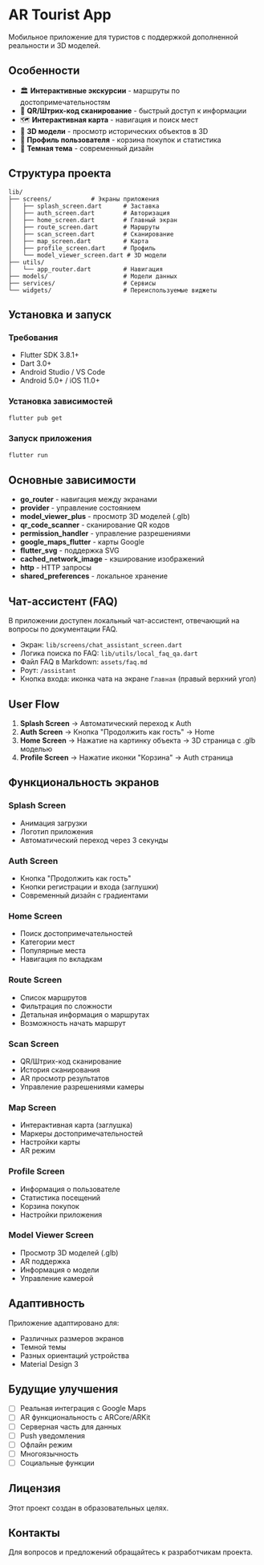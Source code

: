 # AR Tourist App

Мобильное приложение для туристов с поддержкой дополненной реальности и 3D моделей.

## Особенности

- 🏛️ **Интерактивные экскурсии** - маршруты по достопримечательностям
- 📱 **QR/Штрих-код сканирование** - быстрый доступ к информации
- 🗺️ **Интерактивная карта** - навигация и поиск мест
- 🎯 **3D модели** - просмотр исторических объектов в 3D
- 👤 **Профиль пользователя** - корзина покупок и статистика
- 🌙 **Темная тема** - современный дизайн

## Структура проекта

```
lib/
├── screens/           # Экраны приложения
│   ├── splash_screen.dart      # Заставка
│   ├── auth_screen.dart        # Авторизация
│   ├── home_screen.dart        # Главный экран
│   ├── route_screen.dart       # Маршруты
│   ├── scan_screen.dart        # Сканирование
│   ├── map_screen.dart         # Карта
│   ├── profile_screen.dart     # Профиль
│   └── model_viewer_screen.dart # 3D модели
├── utils/
│   └── app_router.dart         # Навигация
├── models/                     # Модели данных
├── services/                   # Сервисы
└── widgets/                    # Переиспользуемые виджеты
```

## Установка и запуск

### Требования

- Flutter SDK 3.8.1+
- Dart 3.0+
- Android Studio / VS Code
- Android 5.0+ / iOS 11.0+

### Установка зависимостей

```bash
flutter pub get
```

### Запуск приложения

```bash
flutter run
```

## Основные зависимости

- **go_router** - навигация между экранами
- **provider** - управление состоянием
- **model_viewer_plus** - просмотр 3D моделей (.glb)
- **qr_code_scanner** - сканирование QR кодов
- **permission_handler** - управление разрешениями
- **google_maps_flutter** - карты Google
- **flutter_svg** - поддержка SVG
- **cached_network_image** - кэширование изображений
- **http** - HTTP запросы
- **shared_preferences** - локальное хранение

## Чат-ассистент (FAQ)

В приложении доступен локальный чат-ассистент, отвечающий на вопросы по документации FAQ.

- Экран: `lib/screens/chat_assistant_screen.dart`
- Логика поиска по FAQ: `lib/utils/local_faq_qa.dart`
- Файл FAQ в Markdown: `assets/faq.md`
- Роут: `/assistant`
- Кнопка входа: иконка чата на экране `Главная` (правый верхний угол)

## User Flow

1. **Splash Screen** → Автоматический переход к Auth
2. **Auth Screen** → Кнопка "Продолжить как гость" → Home
3. **Home Screen** → Нажатие на картинку объекта → 3D страница с .glb моделью
4. **Profile Screen** → Нажатие иконки "Корзина" → Auth страница

## Функциональность экранов

### Splash Screen
- Анимация загрузки
- Логотип приложения
- Автоматический переход через 3 секунды

### Auth Screen
- Кнопка "Продолжить как гость"
- Кнопки регистрации и входа (заглушки)
- Современный дизайн с градиентами

### Home Screen
- Поиск достопримечательностей
- Категории мест
- Популярные места
- Навигация по вкладкам

### Route Screen
- Список маршрутов
- Фильтрация по сложности
- Детальная информация о маршрутах
- Возможность начать маршрут

### Scan Screen
- QR/Штрих-код сканирование
- История сканирования
- AR просмотр результатов
- Управление разрешениями камеры

### Map Screen
- Интерактивная карта (заглушка)
- Маркеры достопримечательностей
- Настройки карты
- AR режим

### Profile Screen
- Информация о пользователе
- Статистика посещений
- Корзина покупок
- Настройки приложения

### Model Viewer Screen
- Просмотр 3D моделей (.glb)
- AR поддержка
- Информация о модели
- Управление камерой

## Адаптивность

Приложение адаптировано для:
- Различных размеров экранов
- Темной темы
- Разных ориентаций устройства
- Material Design 3

## Будущие улучшения

- [ ] Реальная интеграция с Google Maps
- [ ] AR функциональность с ARCore/ARKit
- [ ] Серверная часть для данных
- [ ] Push уведомления
- [ ] Офлайн режим
- [ ] Многоязычность
- [ ] Социальные функции

## Лицензия

Этот проект создан в образовательных целях.

## Контакты

Для вопросов и предложений обращайтесь к разработчикам проекта.